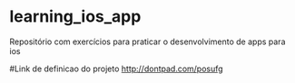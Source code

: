 # learning_ios_app
Repositório com exercícios para praticar o desenvolvimento de apps para ios

#Link de definicao do projeto
http://dontpad.com/posufg

